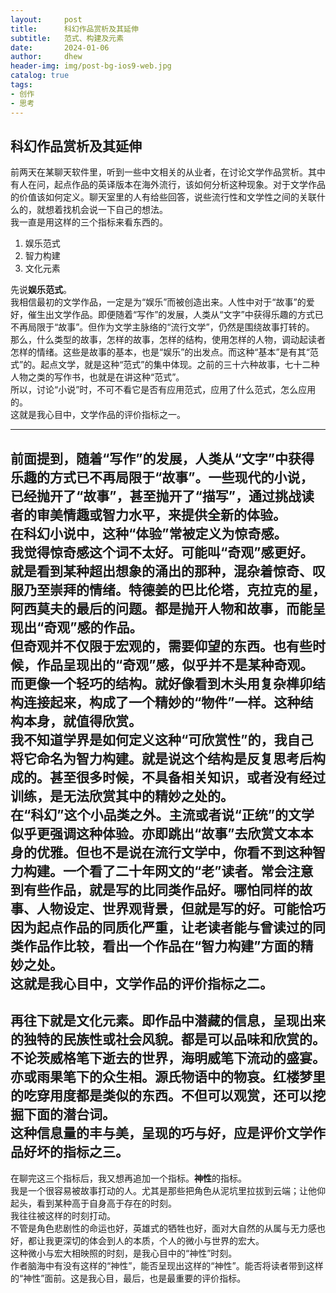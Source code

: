 ```yaml
---
layout:     post
title:      科幻作品赏析及其延伸
subtitle:   范式、构建及元素
date:       2024-01-06
author:     dhew
header-img: img/post-bg-ios9-web.jpg
catalog: true
tags:
- 创作
- 思考
---
```


## 科幻作品赏析及其延伸
前两天在某聊天软件里，听到一些中文相关的从业者，在讨论文学作品赏析。其中有人在问，起点作品的英译版本在海外流行，该如何分析这种现象。对于文学作品的价值该如何定义。聊天室里的人有给些回答，说些流行性和文学性之间的关联什么的，就想着找机会说一下自己的想法。  
我一直是用这样的三个指标来看东西的。  

1. 娱乐范式
2. 智力构建
3. 文化元素

先说**娱乐范式**。  
我相信最初的文学作品，一定是为“娱乐”而被创造出来。人性中对于“故事”的爱好，催生出文学作品。即便随着“写作”的发展，人类从“文字”中获得乐趣的方式已不再局限于“故事”。但作为文学主脉络的“流行文学”，仍然是围绕故事打转的。  
那么，什么类型的故事，怎样的故事，怎样的结构，使用怎样的人物，调动起读者怎样的情绪。这些是故事的基本，也是“娱乐”的出发点。而这种“基本”是有其“范式”的。起点文学，就是这种“范式”的集中体现。之前的三十六种故事，七十二种人物之类的写作书，也就是在讲这种“范式”。  
所以，讨论“小说”时，不可不看它是否有应用范式，应用了什么范式，怎么应用的。  
这就是我心目中，文学作品的评价指标之一。  

---- 
前面提到，随着“写作”的发展，人类从“文字”中获得乐趣的方式已不再局限于“故事”。一些现代的小说，已经抛开了“故事”，甚至抛开了“描写”，通过挑战读者的审美情趣或智力水平，来提供全新的体验。  
在科幻小说中，这种“体验”常被定义为惊奇感。  
我觉得惊奇感这个词不太好。可能叫“奇观”感更好。就是看到某种超出想象的涌出的那种，混杂着惊奇、叹服乃至崇拜的情绪。特德姜的巴比伦塔，克拉克的星，阿西莫夫的最后的问题。都是抛开人物和故事，而能呈现出“奇观”感的作品。  
但奇观并不仅限于宏观的，需要仰望的东西。也有些时候，作品呈现出的“奇观”感，似乎并不是某种奇观。而更像一个轻巧的结构。就好像看到木头用复杂榫卯结构连接起来，构成了一个精妙的“物件”一样。这种结构本身，就值得欣赏。  
我不知道学界是如何定义这种“可欣赏性”的，我自己将它命名为**智力构建**。就是说这个结构是反复思考后构成的。甚至很多时候，不具备相关知识，或者没有经过训练，是无法欣赏其中的精妙之处的。  
在“科幻”这个小品类之外。主流或者说“正统”的文学似乎更强调这种体验。亦即跳出“故事”去欣赏文本本身的优雅。但也不是说在流行文学中，你看不到这种智力构建。一个看了二十年网文的“老”读者。常会注意到有些作品，就是写的比同类作品好。哪怕同样的故事、人物设定、世界观背景，但就是写的好。可能恰巧因为起点作品的同质化严重，让老读者能与曾读过的同类作品作比较，看出一个作品在“智力构建”方面的精妙之处。  
这就是我心目中，文学作品的评价指标之二。
---- 
再往下就是**文化元素**。即作品中潜藏的信息，呈现出来的独特的民族性或社会风貌。都是可以品味和欣赏的。  
不论茨威格笔下逝去的世界，海明威笔下流动的盛宴。亦或雨果笔下的众生相。源氏物语中的物哀。红楼梦里的吃穿用度都是类似的东西。不但可以观赏，还可以挖掘下面的潜台词。  
这种信息量的丰与美，呈现的巧与好，应是评价文学作品好坏的指标之三。
---- 
在聊完这三个指标后，我又想再追加一个指标。**神性**的指标。  
我是一个很容易被故事打动的人。尤其是那些把角色从泥坑里拉拔到云端；让他仰起头，看到某种高于自身高于存在的时刻。  
我往往被这样的时刻打动。  
不管是角色悲剧性的命运也好，英雄式的牺牲也好，面对大自然的从属与无力感也好，都让我更深切的体会到人的本质，个人的微小与世界的宏大。  
这种微小与宏大相映照的时刻，是我心目中的“神性”时刻。  
作者脑海中有没有这样的“神性”，能否呈现出这样的“神性”。能否将读者带到这样的“神性”面前。这是我心目，最后，也是最重要的评价指标。  

